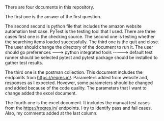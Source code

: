 There are four documents in this repository. 

The first one is the answer of the first question.

The second second is python file that includes the amazon website automation test case. PyTest is the testing tool that I used. There are three cases first one is the checking source. The second one is testing whether the searching items loaded successfully. The third one is the quit and close.
The user should change the directory of the document to run it. 
The user should go preferences ---> python integrated tools -----> default test runner should be selected pytest and pytest package should be installed to gather test results.

The third one is the postman collection. This document includes the endpoints from https://reqres.in/. Parameters added from website and, responses as I expected. Hovewer, some parameters should be changed and added because of the code quality. The parameters that I want to change added the excel document.

The fourth one is the excel document. It includes the manual test cases from the https://reqres.in/ endpoints. I try to identify pass and fail cases. Also, my comments added at the last column. 
